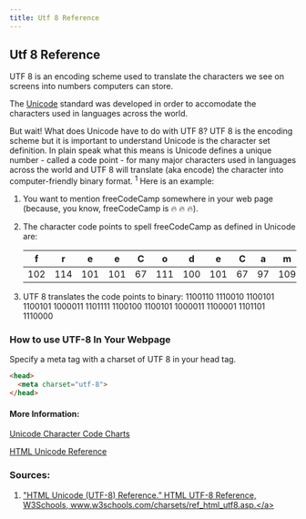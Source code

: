 ```yaml
---
title: Utf 8 Reference
---
```

## Utf 8 Reference

UTF 8 is an encoding scheme used to translate the characters we see on screens into numbers computers can store. 

The [Unicode](https://www.unicode.org/) standard was developed in order to accomodate the characters used in languages across the world. 

But wait! What does Unicode have to do with UTF 8? UTF 8 is the encoding scheme but it is important to understand Unicode is the character set definition. In plain speak what this means is Unicode defines a unique number - called a code point - for many major characters used in languages across the world and UTF 8 will translate (aka encode) the character into computer-friendly binary format. <sup>1</sup> Here is an example:

  1. You want to mention freeCodeCamp somewhere in your web page (because, you know, freeCodeCamp is 🔥 🔥 🔥).
  2. The character code points to spell freeCodeCamp as defined in Unicode are:   

       | f | r | e | e | C | o | d | e | C | a | m | p |
       | :---: |  :---: |  :---: |  :---: |  :---: |  :---: |  :---: |  :---: |  :---: |  :---: |  :---: |  :---: |
       |102| 114| 101| 101|  67| 111| 100| 101|  67|  97| 109| 112|
  3. UTF 8 translates the code points to binary: 1100110 1110010 1100101 1100101 1000011 1101111 1100100 1100101 1000011 1100001 1101101 1110000  


### How to use UTF-8 In Your Webpage

Specify a meta tag with a charset of UTF 8 in your head tag.

```html
<head>
  <meta charset="utf-8">
</head>
```

#### More Information:
<!-- Please add any articles you think might be helpful to read before writing the article -->
[Unicode Character Code Charts](https://www.unicode.org/charts/index.html)

[HTML Unicode Reference](https://www.w3schools.com/charsets/ref_html_utf8.asp)

### Sources:

  1. <a href="https://www.w3schools.com/charsets/ref_html_utf8.asp">"HTML Unicode (UTF-8) Reference.” HTML UTF-8 Reference, W3Schools, www.w3schools.com/charsets/ref_html_utf8.asp.</a>
